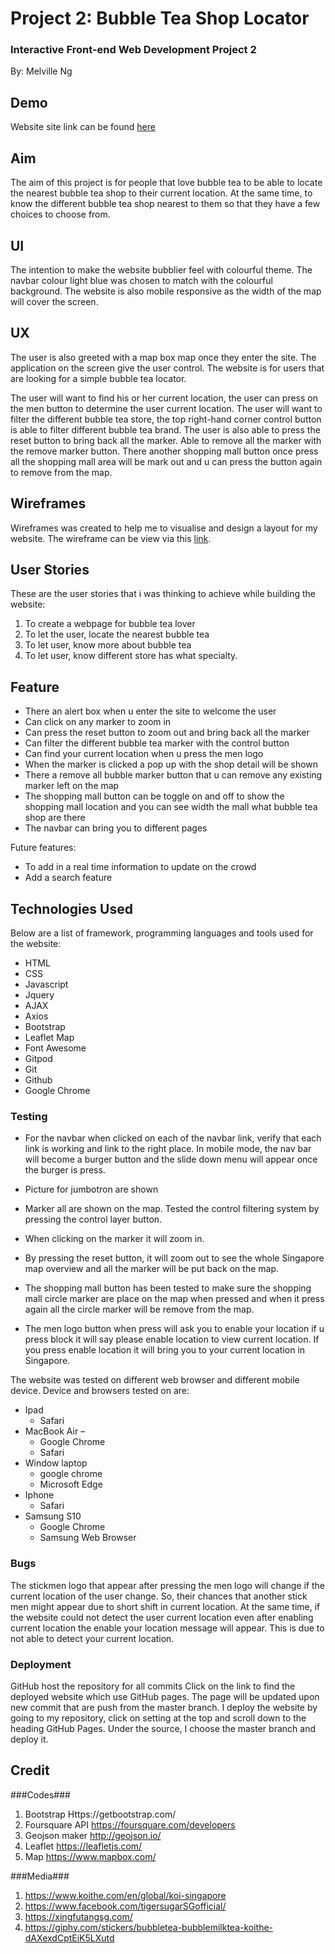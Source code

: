 # Project 2: Bubble Tea Shop Locator #

### Interactive Front-end Web Development Project 2 ###
By: Melville Ng

## Demo ##
Website site link can be found [here](https://melvilleng.github.io/bubble-tea-locator/)

## Aim ##
The aim of this project is for people that love bubble tea to be able to locate the nearest bubble tea
shop to their current location. At the same time, to know the different bubble tea shop nearest to them so 
that they have a few choices to choose from.


## UI ##
The intention to make the website bubblier feel with colourful theme. The navbar colour light blue 
was chosen to match with the colourful background. 
The website is also mobile responsive as the width of the map will cover the screen.


## UX ##
The user is also greeted with a map box map once they enter the site. The application on the screen 
give the user control. The website is for users that are looking for a simple bubble tea locator.

The user will want to find his or her current location, the user can press on the men button to determine the user
current location.
The user will want to filter the different bubble tea store, the top right-hand corner control button is
able to filter different bubble tea brand.
The user is also able to press the reset button to bring back all the marker.
Able to remove all the marker with the remove marker button.
There another shopping mall button once press all the shopping mall area will be mark out and u 
can press the button again to remove from the map.


## Wireframes ##
Wireframes was created to help me to visualise and design a layout for my website. The wireframe can 
be view via this [link](https://github.com/melvilleng/bubble-tea-locator/tree/master/Wireframe).

## User Stories ##
These are the user stories that i was thinking to achieve while building the website:
1. To create a webpage for bubble tea lover
2. To let the user, locate the nearest bubble tea
3. To let user, know more about bubble tea
4. To let user, know different store has what specialty.

## Feature ##
* There an alert box when u enter the site to welcome the user
* Can click on any marker to zoom in
* Can press the reset button to zoom out and bring back all the marker
* Can filter the different bubble tea marker with the control button
* Can find your current location when u press the men logo
* When the marker is clicked a pop up with the shop detail will be shown 
* There a remove all bubble marker button that u can remove any existing marker left on the map
* The shopping mall button can be toggle on and off to show the shopping mall location and
  you can see width the mall what bubble tea shop are there
* The navbar can bring you to different pages


Future features:
* To add in a real time information to update on the crowd
* Add a search feature


## Technologies Used ##
Below are a list of framework, programming languages and tools used for the website:
* HTML
* CSS
* Javascript
* Jquery
* AJAX
* Axios
* Bootstrap
* Leaflet Map
* Font Awesome
* Gitpod
* Git
* Github
* Google Chrome

### Testing ###
* For the navbar when clicked on each of the navbar link, verify that each link is working and link to the right place. 
  In mobile mode, the nav bar will become a burger button and the slide down menu will appear once the burger is press.

* Picture for jumbotron are shown

* Marker all are shown on the map. Tested the control filtering system by pressing the control layer button.
* When clicking on the marker it will zoom in.
* By pressing the reset button, it will zoom out to see the whole Singapore map overview and all the marker will be put back on the map.
* The shopping mall button has been tested to make sure the shopping mall circle marker are place on 
  the map when pressed and when it press again all the circle marker will be remove from the map.
* The men logo button when press will ask you to enable your location if u press block it will say please enable location to view current location. 
  If you press enable location it will bring you to your current location in Singapore.

The website was tested on different web browser and different mobile device.
Device and browsers tested on are:
* Ipad  
    * Safari
* MacBook Air – 
    * Google Chrome
    * Safari
* Window laptop
    * google chrome
    * Microsoft Edge
* Iphone
    * Safari
* Samsung S10 
    * Google Chrome 
    * Samsung Web Browser


### Bugs ###
The stickmen logo that appear after pressing the men logo will change if the current location of the user change. 
So, their chances that another stick men might appear due to short shift in current location. 
At the same time, if the website could not detect the user current location even after enabling current location the enable your location message will appear. 
This is due to not able to detect your current location.


### Deployment ###
GitHub host the repository for all commits
Click on the link to find the deployed website which use GitHub pages. The page will be updated upon new commit that are push from the master branch.
I deploy the website by going to my repository, click on setting at the top and scroll down to the heading GitHub Pages. Under the source, I choose the master branch and deploy it.

## Credit ##
###Codes###
1. Bootstrap Https://getbootstrap.com/
2. Foursquare API https://foursquare.com/developers
3. Geojson maker http://geojson.io/
4. Leaflet https://leafletjs.com/
5. Map https://www.mapbox.com/

###Media###
1. https://www.koithe.com/en/global/koi-singapore
2. https://www.facebook.com/tigersugarSGofficial/
3. https://xingfutangsg.com/
4. https://giphy.com/stickers/bubbletea-bubblemilktea-koithe-dAXexdCptEiK5LXutd



